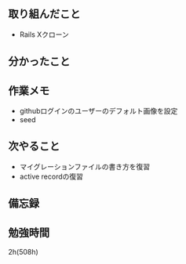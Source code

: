 ## 取り組んだこと
- Rails Xクローン

## 分かったこと
## 作業メモ
- githubログインのユーザーのデフォルト画像を設定
- seed
## 次やること
- マイグレーションファイルの書き方を復習
- active recordの復習

## 備忘録

## 勉強時間
2h(508h)